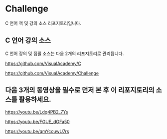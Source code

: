# Challenge

C 언어 책 및 강의 소스 리포지토리입니다.

## C 언어 강의 소스

C 언어 강의 및 집필 소스는 다음 2개의 리포지토리로 관리됩니다.

https://github.com/VisualAcademy/C

https://github.com/VisualAcademy/Challenge

## 다음 3개의 동영상을 필수로 먼저 본 후 이 리포지토리의 소스를 활용하세요.

https://youtu.be/Ldq4PB2_7Ys

https://youtu.be/FGUE_dOFa50

https://youtu.be/qmYccuwU7rs

